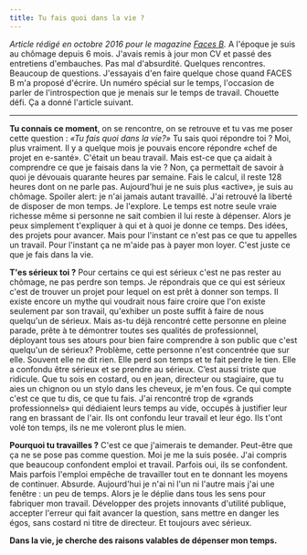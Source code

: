 ```yaml
---
title: Tu fais quoi dans la vie ?
---
```


*Article rédigé en octobre 2016 pour le magazine [Faces B](http://www.facesb.fr/).* 
A l'époque je suis au chômage depuis 6 mois. J'avais remis à jour mon CV et passé des entretiens d'embauches. Pas mal d'absurdité. Quelques rencontres. Beaucoup de questions. J'essayais d'en faire quelque chose quand FACES B m'a proposé d'écrire. Un numéro spécial sur le temps, l'occasion de parler de l'introspection que je menais sur le temps de travail. Chouette défi. Ça a donné l'article suivant. 


------------------------------------------------------------------------------------------------------------------------


**Tu connais ce moment**, on se rencontre, on se retrouve et tu vas me poser cette question : *«Tu fais quoi dans la vie?»* Tu sais quoi répondre toi ? Moi, plus vraiment. Il y a quelque mois je pouvais encore répondre «chef de projet en e-santé». C'était un beau travail. Mais est-ce que ça aidait à comprendre ce que je faisais dans la vie ? Non, ça permettait de savoir à quoi je dévouais quarante heures par semaine. Fais le calcul, il reste 128 heures dont on ne parle pas. Aujourd’hui je ne suis plus «active», je suis au chômage. Spoiler alert: je n'ai jamais autant travaillé. J'ai retrouvé la liberté de disposer de mon temps. Je l'explore. Le temps est notre seule vraie richesse même si personne ne sait combien il lui reste à dépenser. Alors je peux simplement t'expliquer à qui et à quoi je donne ce temps. Des idées, des projets pour avancer. Mais pour l'instant ce n'est pas ce que tu appelles un travail. Pour l'instant ça ne m'aide pas à payer mon loyer. C'est juste ce que je fais dans la vie.

**T'es sérieux toi ?** Pour certains ce qui est sérieux c'est ne pas rester au chômage, ne pas perdre son temps. Je répondrais que ce qui est sérieux c'est de trouver un projet pour lequel on est prêt à donner son temps. Il existe encore un mythe qui voudrait nous faire croire que l'on existe seulement par son travail, qu'exhiber un poste suffit à faire de nous quelqu'un de sérieux. Mais as-tu déjà rencontré cette personne en pleine parade, prête à te démontrer toutes ses qualités de professionnel, déployant tous ses atours pour bien faire comprendre à son public que c'est quelqu'un de sérieux? Problème, cette personne n'est concentrée que sur elle. Souvent elle ne dit rien. Elle perd son temps et te fait perdre le tien. Elle a confondu être sérieux et se prendre au sérieux. C’est aussi triste que ridicule. Que tu sois en costard, ou en jean, directeur ou stagiaire, que tu aies un chignon ou un stylo dans les cheveux, je m'en fous. Ce qui compte c'est ce que tu dis, ce que tu fais. J'ai rencontré trop de «grands professionnels» qui dédiaient leurs temps au vide, occupés à justifier leur rang en brassant de l'air. Ils ont confondu leur travail et leur égo. Ils t'ont volé ton temps, ils ne me voleront plus le mien.

**Pourquoi tu travailles ?** C'est ce que j'aimerais te demander. Peut-être que ça ne se pose pas comme question. Moi je me la suis posée. J'ai compris que beaucoup confondent emploi et travail. Parfois oui, ils se confondent. Mais parfois l'emploi empêche de travailler tout en te donnant les moyens de continuer. Absurde. Aujourd'hui je n'ai ni l'un ni l'autre mais j'ai une fenêtre : un peu de temps. Alors je le déplie dans tous les sens pour fabriquer mon travail. Développer des projets innovants d'utilité publique, accepter l'erreur qui fait avancer la question, sans mettre en danger les égos, sans costard ni titre de directeur. Et toujours avec sérieux.

**Dans la vie, je cherche des raisons valables de dépenser mon temps.**
